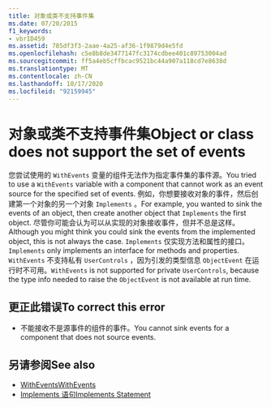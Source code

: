 ```yaml
---
title: 对象或类不支持事件集
ms.date: 07/20/2015
f1_keywords:
- vbrID459
ms.assetid: 785df3f3-2aae-4a25-af36-1f9879d4e5fd
ms.openlocfilehash: c5e8b8de3477147fc3174cdbee401c89753004ad
ms.sourcegitcommit: ff5a4eb5cffbcac9521bc44a907a118cd7e8638d
ms.translationtype: MT
ms.contentlocale: zh-CN
ms.lasthandoff: 10/17/2020
ms.locfileid: "92159945"
---
```

# <a name="object-or-class-does-not-support-the-set-of-events"></a><span data-ttu-id="a5a8a-102">对象或类不支持事件集</span><span class="sxs-lookup"><span data-stu-id="a5a8a-102">Object or class does not support the set of events</span></span>

<span data-ttu-id="a5a8a-103">您尝试使用的 `WithEvents` 变量的组件无法作为指定事件集的事件源。</span><span class="sxs-lookup"><span data-stu-id="a5a8a-103">You tried to use a `WithEvents` variable with a component that cannot work as an event source for the specified set of events.</span></span> <span data-ttu-id="a5a8a-104">例如，你想要接收对象的事件，然后创建第一个对象的另一个对象 `Implements` 。</span><span class="sxs-lookup"><span data-stu-id="a5a8a-104">For example, you wanted to sink the events of an object, then create another object that `Implements` the first object.</span></span> <span data-ttu-id="a5a8a-105">尽管你可能会认为可以从实现的对象接收事件，但并不总是这样。</span><span class="sxs-lookup"><span data-stu-id="a5a8a-105">Although you might think you could sink the events from the implemented object, this is not always the case.</span></span> <span data-ttu-id="a5a8a-106">`Implements` 仅实现方法和属性的接口。</span><span class="sxs-lookup"><span data-stu-id="a5a8a-106">`Implements` only implements an interface for methods and properties.</span></span> <span data-ttu-id="a5a8a-107">`WithEvents` 不支持私有 `UserControls` ，因为引发的类型信息 `ObjectEvent` 在运行时不可用。</span><span class="sxs-lookup"><span data-stu-id="a5a8a-107">`WithEvents` is not supported for private `UserControls`, because the type info needed to raise the `ObjectEvent` is not available at run time.</span></span>

## <a name="to-correct-this-error"></a><span data-ttu-id="a5a8a-108">更正此错误</span><span class="sxs-lookup"><span data-stu-id="a5a8a-108">To correct this error</span></span>

- <span data-ttu-id="a5a8a-109">不能接收不是源事件的组件的事件。</span><span class="sxs-lookup"><span data-stu-id="a5a8a-109">You cannot sink events for a component that does not source events.</span></span>

## <a name="see-also"></a><span data-ttu-id="a5a8a-110">另请参阅</span><span class="sxs-lookup"><span data-stu-id="a5a8a-110">See also</span></span>

- [<span data-ttu-id="a5a8a-111">WithEvents</span><span class="sxs-lookup"><span data-stu-id="a5a8a-111">WithEvents</span></span>](../modifiers/withevents.md)
- [<span data-ttu-id="a5a8a-112">Implements 语句</span><span class="sxs-lookup"><span data-stu-id="a5a8a-112">Implements Statement</span></span>](../statements/implements-statement.md)
